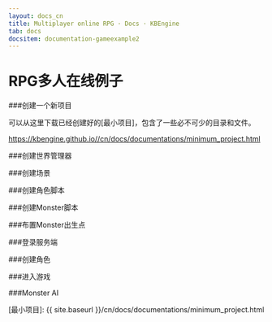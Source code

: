 ```yaml
---
layout: docs_cn
title: Multiplayer online RPG · Docs · KBEngine
tab: docs
docsitem: documentation-gameexample2
---
```


RPG多人在线例子
====================

###创建一个新项目

可以从这里下载已经创建好的[最小项目]，包含了一些必不可少的目录和文件。 

https://kbengine.github.io//cn/docs/documentations/minimum_project.html



###创建世界管理器


###创建场景


###创建角色脚本


###创建Monster脚本


###布置Monster出生点


###登录服务端


###创建角色


###进入游戏


###Monster AI




[最小项目]: {{ site.baseurl }}/cn/docs/documentations/minimum_project.html



